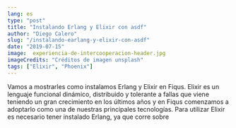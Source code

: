 ```yaml
---
lang: es
type: "post"
title: "Instalando Erlang y Elixir con asdf"
author: "Diego Calero"
slug: "/instalando-earlang-y-elixir-con-asdf"
date: "2019-07-15"
image:  experiencia-de-intercooperacion-header.jpg
imageCredits: "Créditos de imagen unsplash"
tags: ["Elixir", "Phoenix"]
---
```


Vamos a mostrarles como instalamos Erlang y Elixir en Fiqus. Elixir es un lenguaje funcional dinámico, distribuido y tolerante a fallas que viene teniendo un gran crecimiento en los últimos años y en Fiqus comenzamos a adoptarlo como una de nuestras principales tecnologías. Para utilizar Elixir es necesario tener instalado Erlang, ya que corre sobre 